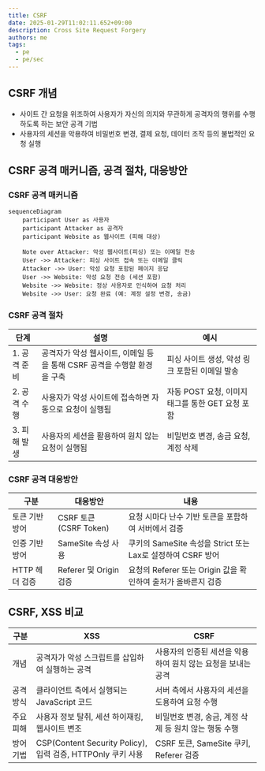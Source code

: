 ```yaml
---
title: CSRF
date: 2025-01-29T11:02:11.652+09:00
description: Cross Site Request Forgery
authors: me
tags:
  - pe
  - pe/sec
---
```


## CSRF 개념

- 사이트 간 요청을 위조하여 사용자가 자신의 의지와 무관하게 공격자의 행위를 수행하도록 하는 보안 공격 기법
- 사용자의 세션을 악용하여 비밀번호 변경, 결제 요청, 데이터 조작 등의 불법적인 요청 실행

## CSRF 공격 매커니즘, 공격 절차, 대응방안

### CSRF 공격 매커니즘

```mermaid
sequenceDiagram
    participant User as 사용자
    participant Attacker as 공격자
    participant Website as 웹사이트 (피해 대상)
    
    Note over Attacker: 악성 웹사이트(피싱) 또는 이메일 전송
    User ->> Attacker: 피싱 사이트 접속 또는 이메일 클릭
    Attacker ->> User: 악성 요청 포함된 페이지 응답
    User ->> Website: 악성 요청 전송 (세션 포함)
    Website ->> Website: 정상 사용자로 인식하여 요청 처리
    Website ->> User: 요청 완료 (예: 계정 설정 변경, 송금)
```

### CSRF 공격 절차

| 단계 | 설명 | 예시 |
| --- | --- | --- |
| 1. 공격 준비 | 공격자가 악성 웹사이트, 이메일 등을 통해 CSRF 공격을 수행할 환경을 구축 | 피싱 사이트 생성, 악성 링크 포함된 이메일 발송 |
| 2. 공격 수행 | 사용자가 악성 사이트에 접속하면 자동으로 요청이 실행됨 | 자동 POST 요청, 이미지 태그를 통한 GET 요청 포함 |
| 3. 피해 발생 | 사용자의 세션을 활용하여 원치 않는 요청이 실행됨 | 비밀번호 변경, 송금 요청, 계정 삭제 |

### CSRF 공격 대응방안

| 구분 | 대응방안 | 내용 |
| --- | --- | --- |
| 토큰 기반 방어 | CSRF 토큰 (CSRF Token) | 요청 시마다 난수 기반 토큰을 포함하여 서버에서 검증 |
| 인증 기반 방어 | SameSite 속성 사용 | 쿠키의 SameSite 속성을 Strict 또는 Lax로 설정하여 CSRF 방어 |
| HTTP 헤더 검증 | Referer 및 Origin 검증 | 요청의 Referer 또는 Origin 값을 확인하여 출처가 올바른지 검증 |

## CSRF, XSS 비교

| 구분 | XSS | CSRF |
| --- | --- | --- |
| 개념 | 공격자가 악성 스크립트를 삽입하여 실행하는 공격 | 사용자의 인증된 세션을 악용하여 원치 않는 요청을 보내는 공격 |
| 공격 방식 | 클라이언트 측에서 실행되는 JavaScript 코드 | 서버 측에서 사용자의 세션을 도용하여 요청 수행 |
| 주요 피해 | 사용자 정보 탈취, 세션 하이재킹, 웹사이트 변조 | 비밀번호 변경, 송금, 계정 삭제 등 원치 않는 행동 수행 |
| 방어 기법 | CSP(Content Security Policy), 입력 검증, HTTPOnly 쿠키 사용 | CSRF 토큰, SameSite 쿠키, Referer 검증 |
